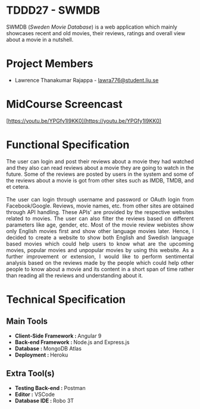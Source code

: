 # TDDD27 - SWMDB
SWMDB (<i>Sweden Movie Database</i>) is a web application which mainly showcases recent and old movies, their reviews, ratings and overall view about a movie in a nutshell.

# Project Members
* Lawrence Thanakumar Rajappa - lawra776@student.liu.se

# MidCourse Screencast
[https://youtu.be/YPGfy1I9KK0](https://youtu.be/YPGfy1I9KK0)

# Functional Specification
<div style="text-align: justify">The user can login and post their reviews about a movie they had watched and they also can read reviews about a
movie they are going to watch in the future. Some of the reviews are posted by users in the system and some of the 
reviews about a movie is got from other sites such as IMDB, TMDB, and et cetera.</div>

<br>

<div style="text-align: justify">The user can login through username and password or OAuth login from Facebook/Google. Reviews,
movie names, etc. from other sites are obtained through API handling. These APIs' are provided by the respective websites related to movies. The user can also filter the reviews based on different parameters like age, gender, etc. Most of the movie review webistes show only English movies first and show other language movies later.
Hence, I decided to create a website to show both English and Swedish language based movies which could help
users to know what are the upcoming movies, popular movies and unpopular movies by using this website. As a 
further improvement or extension, I would like to perform sentimental analysis based on the reviews made by the 
people which could help other people to know about a movie and its content in a short span of time rather than
reading all the reviews and understanding about it.</div>

# Technical Specification
## Main Tools
* <b>Client-Side Framework : </b>Angular 9
* <b>Back-end Framework : </b>Node.js and Express.js
* <b>Database : </b>MongoDB Atlas
* <b>Deployment : </b>Heroku

## Extra Tool(s)
* <b> Testing Back-end :</b> Postman
* <b> Editor :</b> VSCode
* <b> Database IDE : </b> Robo 3T

